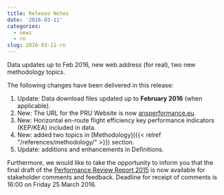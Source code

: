 ```yaml
---
title: Release Notes
date: '2016-03-11'
categories:
  - news
  - rn
slug: 2016-03-11-rn
---
```


Data updates up to Feb 2016, new web address (for real), two new methodology topics.

The following changes have been delivered in this release:

1. Update: Data download files updated up to **February 2016** (when applicable).
1. New: The URL for the PRU Website is now [ansperformance.eu](http://ansperformance.eu).
1. New: Horizontal en-route flight efficiency key performance indicators (KEP/KEA) included in data.
1. New: added two topics in [Methodology]({{< relref "/references/methodology/" >}}) section.
1. Update: additions and enhancements in Definitions.

Furthermore, we would like to take the opportunity to inform you that the final draft of the
[Performance Review Report 2015](//www.eurocontrol.int/publications/draft-performance-review-report-prr-2015)
is now available for stakeholder comments and feedback.
Deadline for receipt of comments is 16:00 on Friday 25 March 2016.
